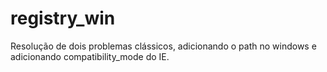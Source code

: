 # registry_win
Resolução de dois problemas clássicos, adicionando o path no windows e adicionando compatibility_mode do IE.
